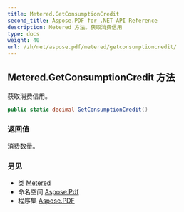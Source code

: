 ```yaml
---
title: Metered.GetConsumptionCredit
second_title: Aspose.PDF for .NET API Reference
description: Metered 方法。获取消费信用
type: docs
weight: 40
url: /zh/net/aspose.pdf/metered/getconsumptioncredit/
---
```

## Metered.GetConsumptionCredit 方法

获取消费信用。

```csharp
public static decimal GetConsumptionCredit()
```

### 返回值

消费数量。

### 另见

* 类 [Metered](../)
* 命名空间 [Aspose.Pdf](../../../aspose.pdf/)
* 程序集 [Aspose.PDF](../../../)
